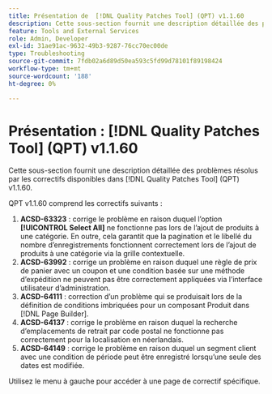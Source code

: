 ```yaml
---
title: Présentation de  [!DNL Quality Patches Tool] (QPT) v1.1.60
description: Cette sous-section fournit une description détaillée des problèmes résolus par les correctifs disponibles dans  [!DNL Quality Patches Tool] (QPT) v1.1.60.
feature: Tools and External Services
role: Admin, Developer
exl-id: 31ae91ac-9632-49b3-9287-76cc70ec00de
type: Troubleshooting
source-git-commit: 7fdb02a6d89d50ea593c5fd99d78101f89198424
workflow-type: tm+mt
source-wordcount: '188'
ht-degree: 0%

---
```


# Présentation : [!DNL Quality Patches Tool] (QPT) v1.1.60

Cette sous-section fournit une description détaillée des problèmes résolus par les correctifs disponibles dans [!DNL Quality Patches Tool] (QPT) v1.1.60.

QPT v1.1.60 comprend les correctifs suivants :

1. **ACSD-63323** : corrige le problème en raison duquel l’option **[!UICONTROL Select All]** ne fonctionne pas lors de l’ajout de produits à une catégorie. En outre, cela garantit que la pagination et le libellé du nombre d’enregistrements fonctionnent correctement lors de l’ajout de produits à une catégorie via la grille contextuelle.
1. **ACSD-63992** : corrige un problème en raison duquel une règle de prix de panier avec un coupon et une condition basée sur une méthode d’expédition ne peuvent pas être correctement appliquées via l’interface utilisateur d’administration.
1. **ACSD-64111** : correction d’un problème qui se produisait lors de la définition de conditions imbriquées pour un composant Produit dans [!DNL Page Builder].
1. **ACSD-64137** : corrige le problème en raison duquel la recherche d’emplacements de retrait par code postal ne fonctionne pas correctement pour la localisation en néerlandais.
1. **ACSD-64149** : corrige le problème en raison duquel un segment client avec une condition de période peut être enregistré lorsqu’une seule des dates est modifiée.

Utilisez le menu à gauche pour accéder à une page de correctif spécifique.
